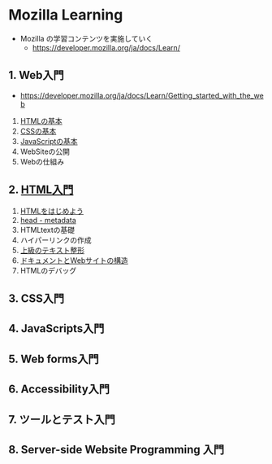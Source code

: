# Mozilla Learning

- Mozilla の学習コンテンツを実施していく
  - https://developer.mozilla.org/ja/docs/Learn/

## 1. Web入門
- https://developer.mozilla.org/ja/docs/Learn/Getting_started_with_the_web
1. [HTMLの基本](https://developer.mozilla.org/ja/docs/Learn/Getting_started_with_the_web#html_basics)
2. [CSSの基本](https://developer.mozilla.org/ja/docs/Learn/Getting_started_with_the_web/CSS_basics)
3. [JavaScriptの基本](https://developer.mozilla.org/ja/docs/Learn/Getting_started_with_the_web/JavaScript_basics)
4. WebSiteの公開
5. Webの仕組み

## 2. [HTML入門](https://developer.mozilla.org/ja/docs/Learn/HTML/Introduction_to_HTML)
1. [HTMLをはじめよう](https://developer.mozilla.org/ja/docs/Learn/HTML/Introduction_to_HTML/Getting_started)
2. [head - metadata](https://developer.mozilla.org/ja/docs/Learn/HTML/Introduction_to_HTML/The_head_metadata_in_HTML)
3. HTMLtextの基礎
4. ハイパーリンクの作成
5. [上級のテキスト整形](https://developer.mozilla.org/ja/docs/Learn/HTML/Introduction_to_HTML/Advanced_text_formatting)
6. [ドキュメントとWebサイトの構造](https://developer.mozilla.org/ja/docs/Learn/HTML/Introduction_to_HTML/Document_and_website_structure)
7. HTMLのデバッグ

## 3. CSS入門

## 4. JavaScripts入門

## 5. Web forms入門

## 6. Accessibility入門

## 7. ツールとテスト入門

## 8. Server-side Website Programming 入門